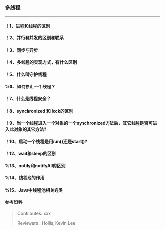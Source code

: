 ### 多线程

---

#### ！1、进程和线程的区别


#### ！2、并行和并发的区别和联系


#### ！3、同步与异步


#### ！4、多线程的实现方式，有什么区别


#### ！5、什么叫守护线程


#### %6、如何停止一个线程？


#### ！7、什么是线程安全？


#### ！8、synchronized 和 lock的区别


#### ！9、当一个线程进入一个对象的一个synchronized方法后，其它线程是否可进入此对象的其它方法?


#### ！10、启动一个线程是用run()还是start()?


#### ！12、wait和sleep的区别


#### %13、notify和notifyAll的区别


#### %14、线程池的作用


#### %15、Java中线程池相关的类


#### 参考资料


>Contributes: xxx
>
>Reviewers : Hollis, Kevin Lee
